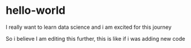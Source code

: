# hello-world

I really want to learn data science and i am excited for this journey

So i believe I am editing this further, this is like if i was adding new code

